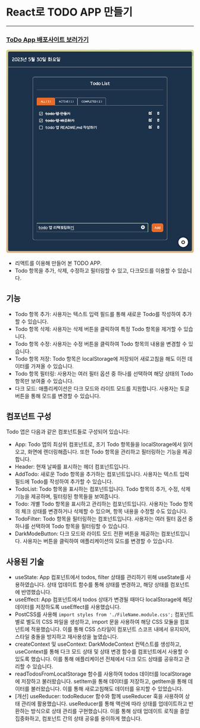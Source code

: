 # React로 TODO APP 만들기
---

### [ToDo App 배포사이트 보러가기](https://yewon-todoapp.netlify.app/)

<img src="/public/images/index.jpg">

<br />

- 리액트를 이용해 만들어 본 TODO APP. 
- Todo 항목을 추가, 삭제, 수정하고 필터링할 수 있고, 다크모드를 이용할 수 있습니다.

## 기능
- Todo 항목 추가: 사용자는 텍스트 입력 필드를 통해 새로운 Todo를 작성하여 추가할 수 있습니다.
- Todo 항목 삭제: 사용자는 삭제 버튼을 클릭하여 특정 Todo 항목을 제거할 수 있습니다.
- Todo 항목 수정: 사용자는 수정 버튼을 클릭하여 Todo 항목의 내용을 변경할 수 있습니다.
- Todo 항목 저장: Todo 항목은 localStorage에 저장되어 새로고침을 해도 이전 데이터를 가져올 수 있습니다.
- Todo 항목 필터링: 사용자는 여러 필터 옵션 중 하나를 선택하여 해당 상태의 Todo 항목만 보여줄 수 있습니다.
- 다크 모드: 애플리케이션은 다크 모드와 라이트 모드를 지원합니다. 사용자는 토글 버튼을 통해 모드를 변경할 수 있습니다.

## 컴포넌트 구성
Todo 앱은 다음과 같은 컴포넌트들로 구성되어 있습니다:
- App: Todo 앱의 최상위 컴포넌트로, 초기 Todo 항목들을 localStorage에서 읽어오고, 화면에 렌더링해줍니다. 또한 Todo 항목을 관리하고 필터링하는 기능을 제공합니다.
- Header: 현재 날짜를 표시하는 헤더 컴포넌트입니다.
- AddTodo: 새로운 Todo 항목을 추가하는 컴포넌트입니다. 사용자는 텍스트 입력 필드에 Todo를 작성하여 추가할 수 있습니다.
- TodoList: Todo 항목을 표시하는 컴포넌트입니다. Todo 항목의 추가, 수정, 삭제 기능을 제공하며, 필터링된 항목들을 보여줍니다.
- Todo: 개별 Todo 항목을 표시하고 관리하는 컴포넌트입니다. 사용자는 Todo 항목의 체크 상태를 변경하거나 삭제할 수 있으며, 항목 내용을 수정할 수도 있습니다.
- TodoFilter: Todo 항목을 필터링하는 컴포넌트입니다. 사용자는 여러 필터 옵션 중 하나를 선택하여 Todo 항목을 필터링할 수 있습니다.
- DarkModeButton: 다크 모드와 라이트 모드 전환 버튼을 제공하는 컴포넌트입니다. 사용자는 버튼을 클릭하여 애플리케이션의 모드를 변경할 수 있습니다.

## 사용된 기술
- useState: App 컴포넌트에서 todos, filter 상태를 관리하기 위해 useState를 사용하였습니다. 상태 업데이트 함수를 통해 상태를 변경하고, 해당 상태를 컴포넌트에 반영했습니다.
- useEffect: App 컴포넌트에서 todos 상태가 변경될 때마다 localStorage에 해당 데이터를 저장하도록 useEffect를 사용했습니다.
- PostCSS를 사용해 `import styles from './FileName.module.css';` 컴포넌트별로 별도의 CSS 파일을 생성하고, import 문을 사용하여 해당 CSS 모듈을 컴포넌트에 적용했습니다. 이를 통해 CSS 스타일이 컴포넌트 스코프 내에서 유지되어, 스타일 충돌을 방지하고 재사용성을 높였습니다.
- createContext 및 useContext: DarkModeContext 컨텍스트를 생성하고, useContext를 통해 다크 모드 상태 및 상태 변경 함수를 컴포넌트에서 사용할 수 있도록 했습니다. 이를 통해 애플리케이션 전체에서 다크 모드 상태를 공유하고 관리할 수 있습니다.
- readTodosFromLocalStorage 함수를 사용하여 todos 데이터를 localStorage에 저장하고 불러왔습니다. setItem을 통해 데이터를 저장하고, getItem을 통해 데이터를 불러왔습니다. 이를 통해 새로고침해도 데이터를 유지할 수 있었습니다.
- [개선] useReducer: todoReducer 함수와 함께 useReducer 훅을 사용하여 상태 관리에 활용했습니다. useReducer를 통해 액션에 따라 상태를 업데이트하고 반환하는 방식으로 상태 관리를 구현했습니다. 이를 통해 상태 업데이트 로직을 중앙 집중화하고, 컴포넌트 간의 상태 공유를 용이하게 했습니다.